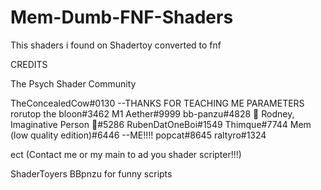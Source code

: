 # Mem-Dumb-FNF-Shaders
This shaders i found on Shadertoy converted to fnf

CREDITS

The Psych Shader Community

TheConcealedCow#0130 --THANKS FOR TEACHING ME PARAMETERS
rorutop the bloon#3462
M1 Aether#9999
bb-panzu#4828
💜 Rodney, Imaginative Person 💙#5286
RubenDatOneBoi#1549
Thimque#7744
Mem (low quality edition)#6446 --ME!!!!
popcat#8645
raltyro#1324

ect (Contact me or my main to ad you shader scripter!!!)

ShaderToyers
BBpnzu for funny scripts

